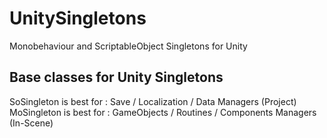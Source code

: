 # UnitySingletons
Monobehaviour and ScriptableObject Singletons for Unity

Base classes for Unity Singletons
---------------------------------

SoSingleton is best for : Save / Localization / Data Managers (Project)
MoSingleton is best for : GameObjects / Routines / Components Managers (In-Scene)
